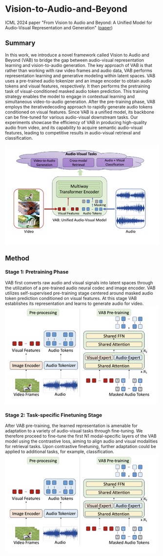 # Vision-to-Audio-and-Beyond
ICML 2024 paper "From Vision to Audio and Beyond: A Unified Model for Audio-Visual Representation and Generation" ([paper](https://proceedings.mlr.press/v235/su24b.html))

## Summary
In this work, we introduce a novel framework called Vision to Audio and Beyond (VAB) to bridge the gap between audio-visual representation learning and vision-to-audio generation. The key approach of VAB is that rather than
working with raw video frames and audio data, VAB performs representation learning and generative modeling within latent spaces. VAB uses a pre-trained audio tokenizer and an image encoder to obtain audio tokens and visual features, respectively. It then performs the pretraining task of visual-conditioned masked audio token prediction. This training strategy enables the model to engage in contextual learning and simultaneous video-to-audio generation. After the pre-training phase, VAB employs the iterativedecoding approach to rapidly generate audio tokens conditioned on visual features. Since VAB is
a unified model, its backbone can be fine-tuned for various audio-visual downstream tasks. Our experiments showcase the efficiency of VAB in producing high-quality audio from video, and its capability to acquire semantic audio-visual features, leading to competitive results in audio-visual retrieval and classification.

<img src="vab_applications.png" alt="vab applications" width="600"/>

## Method

### Stage 1: Pretraining Phase
VAB first converts raw audio and visual signals into latent spaces through the utilization of a pre-trained audio neural codec and image encoder. VAB utilizes self-supervised pre-training stage centered around masked audio token prediction conditioned on visual features. At this stage VAB establishes its representation and learns to generate audio for video. 
<img src="vab_pretrain.png" alt="vab pretrain" width="500"/>

### Stage 2: Task-specific Finetuning Stage
After VAB pre-training, the learned representation is amenable for adaptation to a variety of audio-visual tasks through fine-tuning. We therefore proceed to fine-tune the
first N1 modal-specific layers of the VAB model using the contrastive loss, aiming to align audio and visual modalities for retrieval tasks. Upon contrastive finetuning, further adaptation could be applied to additional tasks, for example, classification.
<img src="vab_pretrain.png" alt="vab pretrain" width="500"/>
